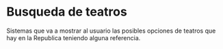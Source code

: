 # Busqueda de teatros

Sistemas que va a mostrar al usuario las posibles opciones de teatros que hay en la Republica teniendo alguna referencia.
